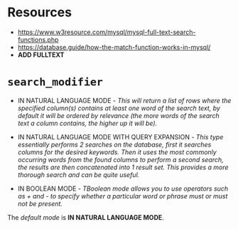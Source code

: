# Resources

- https://www.w3resource.com/mysql/mysql-full-text-search-functions.php
- https://database.guide/how-the-match-function-works-in-mysql/
- **ADD FULLTEXT**

# `search_modifier`

- IN NATURAL LANGUAGE MODE - *This will return a list of rows where the specified column(s) contains at least one word of the search text, by default it will be ordered by relevance (the more words of the search text a column contains, the higher up it will be).*

- IN NATURAL LANGUAGE MODE WITH QUERY EXPANSION - *This type essentially performs 2 searches on the database, first it searches columns for the desired keywords. Then it uses the most commonly occurring words from the found columns to perform a second search, the results are then concatenated into 1 result set. This provides a more thorough search and can be quite useful.*

- IN BOOLEAN MODE - *TBoolean mode allows you to use operators such as + and - to specify whether a particular word or phrase must or must not be present.*


The *default mode* is **IN NATURAL LANGUAGE MODE**.